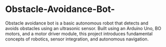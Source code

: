 # Obstacle-Avoidance-Bot-
Obstacle avoidance bot is a basic autonomous robot that detects and avoids obstacles using an ultrasonic sensor. Built using an Arduino Uno, BO motors, and a motor driver module, this project introduces fundamental concepts of robotics, sensor integration, and autonomous navigation.
